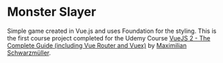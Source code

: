 # Monster Slayer

Simple game created in Vue.js and uses Foundation for the styling. This is the first course project completed for the Udemy Course [VueJS 2 - The Complete Guide (including Vue Router and Vuex)](https://www.udemy.com/vuejs-2-the-complete-guide/) by [Maximilian Schwarzmüller](https://twitter.com/maxedapps).
